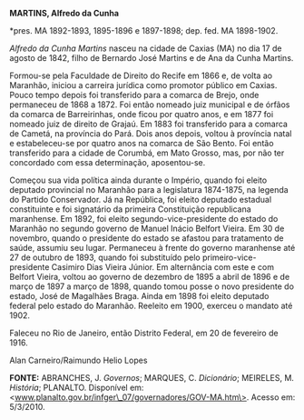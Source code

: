**MARTINS, Alfredo da Cunha**

\*pres. MA 1892-1893, 1895-1896 e 1897-1898; dep. fed. MA 1898-1902.

*Alfredo da Cunha Martins* nasceu na cidade de Caxias (MA) no dia 17 de
agosto de 1842, filho de Bernardo José Martins e de Ana da Cunha
Martins.

Formou-se pela Faculdade de Direito do Recife em 1866 e, de volta ao
Maranhão, iniciou a carreira jurídica como promotor público em Caxias.
Pouco tempo depois foi transferido para a comarca de Brejo, onde
permaneceu de 1868 a 1872. Foi então nomeado juiz municipal e de órfãos
da comarca de Barreirinhas, onde ficou por quatro anos, e em 1877 foi
nomeado juiz de direito de Grajaú. Em 1883 foi transferido para a
comarca de Cametá, na província do Pará. Dois anos depois, voltou à
província natal e estabeleceu-se por quatro anos na comarca de São
Bento. Foi então transferido para a cidade de Corumbá, em Mato Grosso,
mas, por não ter concordado com essa determinação, aposentou-se.

Começou sua vida política ainda durante o Império, quando foi eleito
deputado provincial no Maranhão para a legislatura 1874-1875, na legenda
do Partido Conservador. Já na República, foi eleito deputado estadual
constituinte e foi signatário da primeira Constituição republicana
maranhense. Em 1892, foi eleito segundo-vice-presidente do estado do
Maranhão no segundo governo de Manuel Inácio Belfort Vieira. Em 30 de
novembro, quando o presidente do estado se afastou para tratamento de
saúde, assumiu seu lugar. Permaneceu à frente do governo maranhense até
27 de outubro de 1893, quando foi substituído pelo
primeiro-vice-presidente Casimiro Dias Vieira Júnior. Em alternância com
este e com Belfort Vieira, voltou ao governo de dezembro de 1895 a abril
de 1896 e de março de 1897 a março de 1898, quando tomou posse o novo
presidente do estado, José de Magalhães Braga. Ainda em 1898 foi eleito
deputado federal pelo estado do Maranhão. Reeleito em 1900, exerceu o
mandato até 1902.

Faleceu no Rio de Janeiro, então Distrito Federal, em 20 de fevereiro de
1916.

Alan Carneiro/Raimundo Helio Lopes

**FONTE:** ABRANCHES, J. *Governos*; MARQUES, C. *Dicionário*; MEIRELES,
M. *História*; PLANALTO. Disponível em:
\<www.planalto.gov.br/infger\_07/governadores/GOV-MA.htm\>. Acesso em:
5/3/2010.
